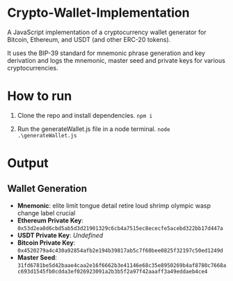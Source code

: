 # Crypto-Wallet-Implementation

A JavaScript implementation of a cryptocurrency wallet generator for Bitcoin, Ethereum, and USDT (and other ERC-20 tokens). 

It uses the BIP-39 standard for mnemonic phrase generation and key derivation and logs the mnemonic, master seed and private keys for various cryptocurrencies.


# How to run

1) Clone the repo and install dependencies.
   `npm i`

2) Run the generateWallet.js file in a node terminal.
   `node .\generateWallet.js`


# Output

## Wallet Generation

- **Mnemonic**: elite limit tongue detail retire loud shrimp olympic wasp change label crucial
- **Ethereum Private Key**: `0x53d2ea0d6cbd5ab5d3d21901329c6cb4a7515ec8ececfe5acebd322bb17d447a`
- **USDT Private Key**: *Undefined*
- **Bitcoin Private Key**: `0x4520279a4c430a92854afb2e194b39817ab5c7f60bee0825f32197c50ed1249d`
- **Master Seed**: `31fd6781be5d42baae4caa2e16f6662b3e41146e68c35e8950269b4af8780c7668ac693d1545fb0cdda3ef026923091a2b3b5f2a97f42aaaff3a49eddaeb4ce4`

